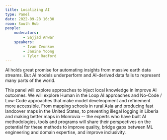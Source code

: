 ```yaml
---
title: Localizing AI
type: Panel
date: 2022-09-28 16:30
room: South Hub
people:
    moderators:
        - Sajjad Anwar
    speakers:
        - Ivan Zvonkov
        - Janine Yoong
        - Tyler Radford
---
```

AI holds great promise for automating insights from massive earth data streams. But AI models underperform and AI-derived data fails to represent many parts of the world.

This panel will explore approaches to inject local knowledge in improve AI outcomes. We will explore Human in the Loop AI approaches and No-Code / Low-Code approaches that make model develeopment and refinement more accessible. From mapping schools in rural Asia and producing fast landcover maps in the United States, to preventing illegal logging in Liberia and making better maps in Monrovia -- the experts who have built AI methodologies, tools and programs will share their perspectives on the potential for these methods to improve quality, bridge gaps between ML engineering and domain expertise, and improve inclusivity.

